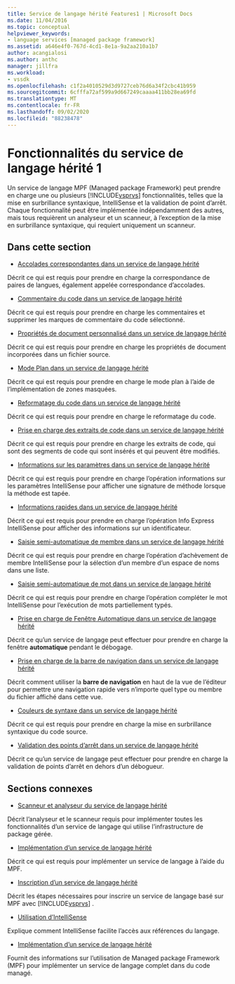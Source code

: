 ```yaml
---
title: Service de langage hérité Features1 | Microsoft Docs
ms.date: 11/04/2016
ms.topic: conceptual
helpviewer_keywords:
- language services [managed package framework]
ms.assetid: a646e4f0-767d-4cd1-8e1a-9a2aa210a1b7
author: acangialosi
ms.author: anthc
manager: jillfra
ms.workload:
- vssdk
ms.openlocfilehash: c1f2a4010529d3d9727ceb76d6a34f2cbc41b959
ms.sourcegitcommit: 6cfffa72af599a9d667249caaaa411bb28ea69fd
ms.translationtype: MT
ms.contentlocale: fr-FR
ms.lasthandoff: 09/02/2020
ms.locfileid: "88238478"
---
```

# <a name="legacy-language-service-features-1"></a>Fonctionnalités du service de langage hérité 1
Un service de langage MPF (Managed package Framework) peut prendre en charge une ou plusieurs [!INCLUDE[vsprvs](../../code-quality/includes/vsprvs_md.md)] fonctionnalités, telles que la mise en surbrillance syntaxique, IntelliSense et la validation de point d’arrêt. Chaque fonctionnalité peut être implémentée indépendamment des autres, mais tous requièrent un analyseur et un scanneur, à l’exception de la mise en surbrillance syntaxique, qui requiert uniquement un scanneur.

## <a name="in-this-section"></a>Dans cette section
- [Accolades correspondantes dans un service de langage hérité](../../extensibility/internals/brace-matching-in-a-legacy-language-service.md)

 Décrit ce qui est requis pour prendre en charge la correspondance de paires de langues, également appelée correspondance d’accolades.

- [Commentaire du code dans un service de langage hérité](../../extensibility/internals/commenting-code-in-a-legacy-language-service.md)

 Décrit ce qui est requis pour prendre en charge les commentaires et supprimer les marques de commentaire du code sélectionné.

- [Propriétés de document personnalisé dans un service de langage hérité](../../extensibility/internals/custom-document-properties-in-a-legacy-language-service.md)

 Décrit ce qui est requis pour prendre en charge les propriétés de document incorporées dans un fichier source.

- [Mode Plan dans un service de langage hérité](../../extensibility/internals/outlining-in-a-legacy-language-service.md)

 Décrit ce qui est requis pour prendre en charge le mode plan à l’aide de l’implémentation de zones masquées.

- [Reformatage du code dans un service de langage hérité](../../extensibility/internals/reformatting-code-in-a-legacy-language-service.md)

 Décrit ce qui est requis pour prendre en charge le reformatage du code.

- [Prise en charge des extraits de code dans un service de langage hérité](../../extensibility/internals/support-for-code-snippets-in-a-legacy-language-service.md)

 Décrit ce qui est requis pour prendre en charge les extraits de code, qui sont des segments de code qui sont insérés et qui peuvent être modifiés.

- [Informations sur les paramètres dans un service de langage hérité](../../extensibility/internals/parameter-info-in-a-legacy-language-service2.md)

 Décrit ce qui est requis pour prendre en charge l’opération informations sur les paramètres IntelliSense pour afficher une signature de méthode lorsque la méthode est tapée.

- [Informations rapides dans un service de langage hérité](../../extensibility/internals/quick-info-in-a-legacy-language-service.md)

 Décrit ce qui est requis pour prendre en charge l’opération Info Express IntelliSense pour afficher des informations sur un identificateur.

- [Saisie semi-automatique de membre dans un service de langage hérité](../../extensibility/internals/member-completion-in-a-legacy-language-service.md)

 Décrit ce qui est requis pour prendre en charge l’opération d’achèvement de membre IntelliSense pour la sélection d’un membre d’un espace de noms dans une liste.

- [Saisie semi-automatique de mot dans un service de langage hérité](../../extensibility/internals/word-completion-in-a-legacy-language-service.md)

 Décrit ce qui est requis pour prendre en charge l’opération compléter le mot IntelliSense pour l’exécution de mots partiellement typés.

- [Prise en charge de Fenêtre Automatique dans un service de langage hérité](../../extensibility/internals/support-for-the-autos-window-in-a-legacy-language-service.md)

 Décrit ce qu’un service de langage peut effectuer pour prendre en charge la fenêtre **automatique** pendant le débogage.

- [Prise en charge de la barre de navigation dans un service de langage hérité](../../extensibility/internals/support-for-the-navigation-bar-in-a-legacy-language-service.md)

 Décrit comment utiliser la **barre de navigation** en haut de la vue de l’éditeur pour permettre une navigation rapide vers n’importe quel type ou membre du fichier affiché dans cette vue.

- [Couleurs de syntaxe dans un service de langage hérité](../../extensibility/internals/syntax-colorizing-in-a-legacy-language-service.md)

 Décrit ce qui est requis pour prendre en charge la mise en surbrillance syntaxique du code source.

- [Validation des points d’arrêt dans un service de langage hérité](../../extensibility/internals/validating-breakpoints-in-a-legacy-language-service.md)

 Décrit ce qu’un service de langage peut effectuer pour prendre en charge la validation de points d’arrêt en dehors d’un débogueur.

## <a name="related-sections"></a>Sections connexes
- [Scanneur et analyseur du service de langage hérité](../../extensibility/internals/legacy-language-service-parser-and-scanner.md)

 Décrit l’analyseur et le scanneur requis pour implémenter toutes les fonctionnalités d’un service de langage qui utilise l’infrastructure de package gérée.

- [Implémentation d’un service de langage hérité](../../extensibility/internals/implementing-a-legacy-language-service2.md)

 Décrit ce qui est requis pour implémenter un service de langage à l’aide du MPF.

- [Inscription d’un service de langage hérité](../../extensibility/internals/registering-a-legacy-language-service1.md)

 Décrit les étapes nécessaires pour inscrire un service de langage basé sur MPF avec [!INCLUDE[vsprvs](../../code-quality/includes/vsprvs_md.md)] .

- [Utilisation d’IntelliSense](../../ide/using-intellisense.md)

 Explique comment IntelliSense facilite l’accès aux références du langage.

- [Implémentation d’un service de langage hérité](../../extensibility/internals/implementing-a-legacy-language-service1.md)

 Fournit des informations sur l’utilisation de Managed package Framework (MPF) pour implémenter un service de langage complet dans du code managé.
